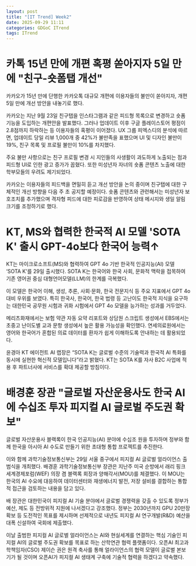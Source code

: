 ```yaml
---
layout: post
title: "[IT Trend] Week2"
date: 2025-09-29 11:11
categories: GDGoC ITrend
tags: ITrend
---
```


# 카톡 15년 만에 개편 혹평 쏟아지자 5일 만에 "친구-숏폼탭 개선"

카카오가 15년 만에 단행한 카카오톡 대규모 개편에 이용자들의 불만이 쏟아지자, 개편 5일 만에 개선 방안을 내놓기로 했다.

카카오는 지난 9월 23일 친구탭을 인스타그램과 같은 피드형 목록으로 변경하고 숏폼 기능을 도입하는 개편안을 발표했다. 그러나 업데이트 이후 구글 플레이스토어 평점이 2.8점까지 하락하는 등 이용자들의 혹평이 이어졌다. UX 그룹 피엑스디의 분석에 따르면, 업데이트 당일 리뷰 1,000개 중 42%가 불만족을 표했으며 UI 및 디자인 불만이 19%, 친구 목록 및 프로필 불만이 10%를 차지했다.

주요 불만 사항으로는 친구 프로필 변경 시 지인들의 사생활이 과도하게 노출되는 점과 피드형 UI로 인한 광고 증가가 꼽혔다. 또한 미성년자 자녀의 숏폼 콘텐츠 노출에 대한 학부모들의 우려도 제기되었다.

카카오는 이용자들의 피드백을 면밀히 듣고 개선 방안을 논의 중이며 친구탭에 대한 구체적인 개선 방향을 다음 주 초 공지할 예정이다. 숏폼 콘텐츠와 관련해서는 미성년자 보호조치를 추가했으며 격자형 피드에 대한 피로감을 반영하여 상태 메시지와 생일 알림 크기를 조정하기로 했다.

# KT, MS와 협력한 한국적 AI 모델 'SOTA K' 출시 GPT-4o보다 한국어 능력↑

KT는 마이크로소프트(MS)와 협력하여 GPT 4o 기반 한국적 인공지능(AI) 모델 ‘SOTA K’를 29일 출시했다. SOTA K는 한국어와 한국 사회, 문화적 맥락을 접목하여 기존 영어권 중심 대형언어모델(LLM)의 한계를 극복했다.

이 모델은 한국어 이해, 생성, 추론, 사회·문화, 한국 전문지식 등 주요 지표에서 GPT 4o 대비 우위를 보였다. 특히 한국사, 한국어, 한국 법령 등 고난이도 한국적 지식을 요구하는 대한민국 공무원 시험과 귀화 시험에서 GPT 4o 모델을 능가하는 성과를 거두었다.

메리츠화재에서는 보험 약관 자동 요약 리포트와 상담원 스크립트 생성에서 EBS에서는 초중고 난이도별 교과 문항 생성에서 높은 활용 가능성을 확인했다. 연세의료원에서는 영어와 한국어가 혼합된 의료 데이터를 환자가 쉽게 이해하도록 안내하는 데 활용되었다.

윤경아 KT 에이전트 AI 랩장은 “SOTA K는 글로벌 수준의 기술력과 한국적 AI 특화를 동시에 실현한 혁신적 모델입니다”라고 밝혔다. KT는 SOTA K를 자사 B2C 사업에 적용 후 파트너사에 서비스를 확대 제공할 방침이다.

# 배경훈 장관 "글로벌 자산운용사도 한국 AI에 수십조 투자 피지컬 AI 글로벌 주도권 확보"

글로벌 자산운용사 블랙록이 한국 인공지능(AI) 분야에 수십조 원을 투자하며 정부와 함께 한국을 아시아 AI 수도로 만들기 위한 초대형 통합 프로젝트를 추진한다.

이와 함께 과학기술정보통신부는 29일 서울 중구에서 피지컬 AI 글로벌 얼라이언스 출범식을 개최했다. 배경훈 과학기술정보통신부 장관은 지난주 미국 순방에서 래리 핑크 세계경제포럼(WEF) 의장 겸 블랙록 회장과 양해각서(MOU)를 체결했다. 이 MOU는 한국의 AI 수요에 대응하여 데이터센터와 재생에너지 발전, 저장 설비를 결합하는 통합적 접근을 검토하는 내용을 담고 있다.

배 장관은 대한민국이 피지컬 AI 기술 분야에서 글로벌 경쟁력을 갖출 수 있도록 정부가 예산, 제도 등 전방위적 지원에 나서겠다고 강조했다. 정부는 2030년까지 GPU 20만장 확보 등 도전적인 목표를 제시하며 선제적으로 내년도 피지컬 AI 연구개발(R&D) 예산을 대폭 신설하여 국회에 제출했다.

이날 출범한 피지컬 AI 글로벌 얼라이언스는 AI와 현실세계를 연결하는 핵심 기술인 피지컬 AI의 글로벌 주도권 확보를 목표로 하는 산학연관 협력 플랫폼이다. 오픈AI 최고과학책임자(CSO) 제이슨 권은 원격 축사를 통해 얼라이언스의 협력 모델이 글로벌 본보기가 될 것이며 오픈AI가 피지컬 AI 생태계 구축에 기술적 협력을 하겠다고 약속했다.
